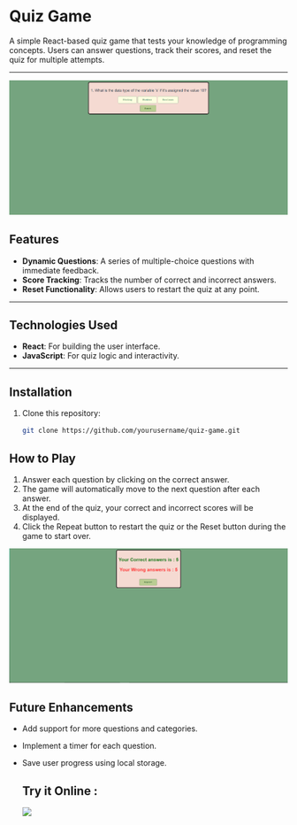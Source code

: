 # Quiz Game

A simple React-based quiz game that tests your knowledge of programming concepts. Users can answer questions, track their scores, and reset the quiz for multiple attempts.

---

![](Capture.PNG)

## Features

- **Dynamic Questions**: A series of multiple-choice questions with immediate feedback.
- **Score Tracking**: Tracks the number of correct and incorrect answers.
- **Reset Functionality**: Allows users to restart the quiz at any point.

---

## Technologies Used

- **React**: For building the user interface.
- **JavaScript**: For quiz logic and interactivity.

---

## Installation

1. Clone this repository:
   ```bash
   git clone https://github.com/yourusername/quiz-game.git
   ```
## How to Play
1. Answer each question by clicking on the correct answer.
2. The game will automatically move to the next question after each answer.
3. At the end of the quiz, your correct and incorrect scores will be displayed.
4. Click the Repeat button to restart the quiz or the Reset button during the game to start over.

![](Capture2.PNG)

## Future Enhancements
- Add support for more questions and categories.
- Implement a timer for each question.
- Save user progress using local storage.

  ## Try it Online :
   ![](https://hakimsaoud.github.io/react-vite-quizz_app/)
